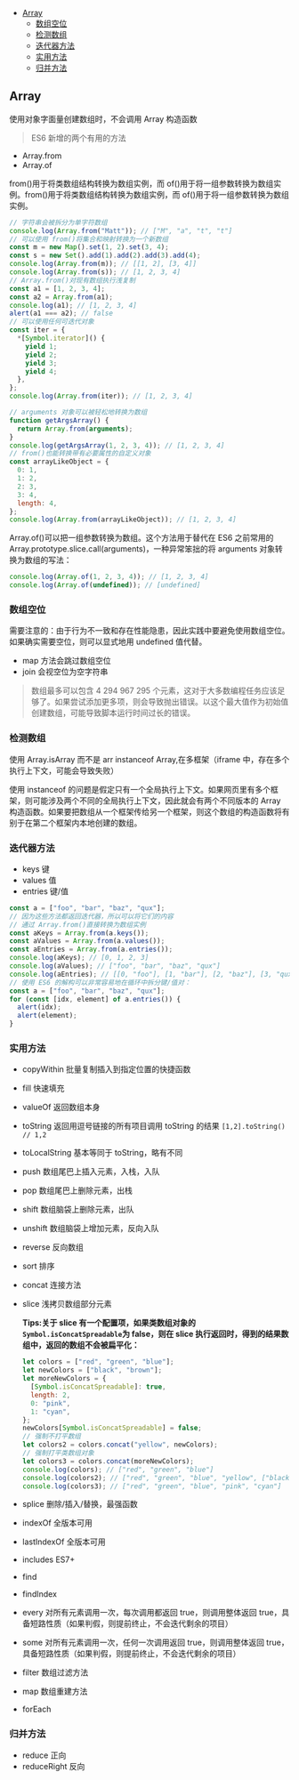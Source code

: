 <!-- START doctoc generated TOC please keep comment here to allow auto update -->
<!-- DON'T EDIT THIS SECTION, INSTEAD RE-RUN doctoc TO UPDATE -->


- [Array](#array)
  - [数组空位](#%E6%95%B0%E7%BB%84%E7%A9%BA%E4%BD%8D)
  - [检测数组](#%E6%A3%80%E6%B5%8B%E6%95%B0%E7%BB%84)
  - [迭代器方法](#%E8%BF%AD%E4%BB%A3%E5%99%A8%E6%96%B9%E6%B3%95)
  - [实用方法](#%E5%AE%9E%E7%94%A8%E6%96%B9%E6%B3%95)
  - [归并方法](#%E5%BD%92%E5%B9%B6%E6%96%B9%E6%B3%95)

<!-- END doctoc generated TOC please keep comment here to allow auto update -->

## Array

使用对象字面量创建数组时，不会调用 Array 构造函数

> ES6 新增的两个有用的方法

- Array.from
- Array.of

from()用于将类数组结构转换为数组实例，而 of()用于将一组参数转换为数组实例。from()用于将类数组结构转换为数组实例，而 of()用于将一组参数转换为数组实例。

```js
// 字符串会被拆分为单字符数组
console.log(Array.from("Matt")); // ["M", "a", "t", "t"]
// 可以使用 from()将集合和映射转换为一个新数组
const m = new Map().set(1, 2).set(3, 4);
const s = new Set().add(1).add(2).add(3).add(4);
console.log(Array.from(m)); // [[1, 2], [3, 4]]
console.log(Array.from(s)); // [1, 2, 3, 4]
// Array.from()对现有数组执行浅复制
const a1 = [1, 2, 3, 4];
const a2 = Array.from(a1);
console.log(a1); // [1, 2, 3, 4]
alert(a1 === a2); // false
// 可以使用任何可迭代对象
const iter = {
  *[Symbol.iterator]() {
    yield 1;
    yield 2;
    yield 3;
    yield 4;
  },
};
console.log(Array.from(iter)); // [1, 2, 3, 4]

// arguments 对象可以被轻松地转换为数组
function getArgsArray() {
  return Array.from(arguments);
}
console.log(getArgsArray(1, 2, 3, 4)); // [1, 2, 3, 4]
// from()也能转换带有必要属性的自定义对象
const arrayLikeObject = {
  0: 1,
  1: 2,
  2: 3,
  3: 4,
  length: 4,
};
console.log(Array.from(arrayLikeObject)); // [1, 2, 3, 4]
```

Array.of()可以把一组参数转换为数组。这个方法用于替代在 ES6 之前常用的 Array.prototype.slice.call(arguments)，一种异常笨拙的将 arguments 对象转换为数组的写法：

```js
console.log(Array.of(1, 2, 3, 4)); // [1, 2, 3, 4]
console.log(Array.of(undefined)); // [undefined]
```

### 数组空位

需要注意的：由于行为不一致和存在性能隐患，因此实践中要避免使用数组空位。如果确实需要空位，则可以显式地用 undefined 值代替。

- map 方法会跳过数组空位
- join 会视空位为空字符串

> 数组最多可以包含 4 294 967 295 个元素，这对于大多数编程任务应该足够了。如果尝试添加更多项，则会导致抛出错误。以这个最大值作为初始值创建数组，可能导致脚本运行时间过长的错误。

### 检测数组

使用 Array.isArray 而不是 arr instanceof Array,在多框架（iframe 中，存在多个执行上下文，可能会导致失败）

使用 instanceof 的问题是假定只有一个全局执行上下文。如果网页里有多个框架，则可能涉及两个不同的全局执行上下文，因此就会有两个不同版本的 Array 构造函数。如果要把数组从一个框架传给另一个框架，则这个数组的构造函数将有别于在第二个框架内本地创建的数组。

### 迭代器方法

- keys 键
- values 值
- entries 键/值

```js
const a = ["foo", "bar", "baz", "qux"];
// 因为这些方法都返回迭代器，所以可以将它们的内容
// 通过 Array.from()直接转换为数组实例
const aKeys = Array.from(a.keys());
const aValues = Array.from(a.values());
const aEntries = Array.from(a.entries());
console.log(aKeys); // [0, 1, 2, 3]
console.log(aValues); // ["foo", "bar", "baz", "qux"]
console.log(aEntries); // [[0, "foo"], [1, "bar"], [2, "baz"], [3, "qux"]]
// 使用 ES6 的解构可以非常容易地在循环中拆分键/值对：
const a = ["foo", "bar", "baz", "qux"];
for (const [idx, element] of a.entries()) {
  alert(idx);
  alert(element);
}
```

### 实用方法

- copyWithin 批量复制插入到指定位置的快捷函数
- fill 快速填充
- valueOf 返回数组本身
- toString 返回用逗号链接的所有项目调用 toString 的结果 `[1,2].toString() // 1,2`
- toLocalString 基本等同于 toString，略有不同
- push 数组尾巴上插入元素，入栈，入队
- pop 数组尾巴上删除元素，出栈
- shift 数组脑袋上删除元素，出队
- unshift 数组脑袋上增加元素，反向入队
- reverse 反向数组
- sort 排序
- concat 连接方法
- slice 浅拷贝数组部分元素

  **Tips:关于 slice 有一个配置项，如果类数组对象的`Symbol.isConcatSpreadable`为 false，则在 slice 执行返回时，得到的结果数组中，返回的数组不会被扁平化：**

  ```js
  let colors = ["red", "green", "blue"];
  let newColors = ["black", "brown"];
  let moreNewColors = {
    [Symbol.isConcatSpreadable]: true,
    length: 2,
    0: "pink",
    1: "cyan",
  };
  newColors[Symbol.isConcatSpreadable] = false;
  // 强制不打平数组
  let colors2 = colors.concat("yellow", newColors);
  // 强制打平类数组对象
  let colors3 = colors.concat(moreNewColors);
  console.log(colors); // ["red", "green", "blue"]
  console.log(colors2); // ["red", "green", "blue", "yellow", ["black", "brown"]]
  console.log(colors3); // ["red", "green", "blue", "pink", "cyan"]
  ```

- splice 删除/插入/替换，最强函数
- indexOf 全版本可用
- lastIndexOf 全版本可用
- includes ES7+
- find
- findIndex
- every 对所有元素调用一次，每次调用都返回 true，则调用整体返回 true，具备短路性质（如果判假，则提前终止，不会迭代剩余的项目）
- some 对所有元素调用一次，任何一次调用返回 true，则调用整体返回 true，具备短路性质（如果判假，则提前终止，不会迭代剩余的项目）
- filter 数组过滤方法
- map 数组重建方法
- forEach

### 归并方法

- reduce 正向
- reduceRight 反向

